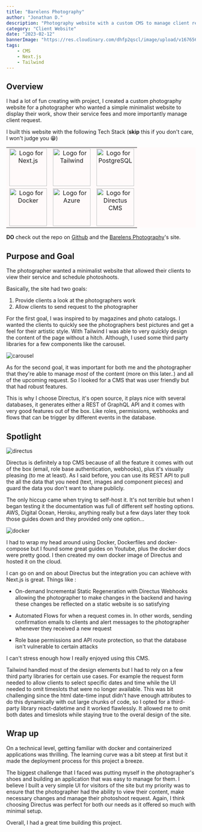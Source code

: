 ```yaml
---
title: "Barelens Photography"
author: "Jonathan D."
description: "Photography website with a custom CMS to manage client request"
category: "Client Website"
date: "2023-02-12"
bannerImage: "https://res.cloudinary.com/dhfp2qscl/image/upload/v1676564609/portfolio/barelens_banner_t66qp8.jpg"
tags:
    - CMS
    - Next.js
    - Tailwind 
---
```


## Overview

I had a lot of fun creating with project, I created a custom photography website for a photographer who wanted a simple minimalist website to display their work, show their service fees and more importantly manage client request. 

I built this website with the following Tech Stack (**skip** this if you don't care, I won't judge you 😁)

<table style="background-color:snow;">
  <tr>
    <td align="center" valign="center"><img alt="Logo for Next.js" src="https://cdn.jsdelivr.net/gh/devicons/devicon/icons/nextjs/nextjs-original-wordmark.svg" width="100" height="100"/></td>
    <td align="center" valign="center"><img alt="Logo for Tailwind" src="https://cdn.jsdelivr.net/gh/devicons/devicon/icons/tailwindcss/tailwindcss-original-wordmark.svg" width="100" height="100"/></td>
    <td align="center" valign="center"><img alt="Logo for PostgreSQL" src="https://cdn.jsdelivr.net/gh/devicons/devicon/icons/postgresql/postgresql-original-wordmark.svg" width="100" height="100"/></td>
    </tr>
    <tr>
    <td align="center" valign="center"><img alt="Logo for Docker" src="https://cdn.jsdelivr.net/gh/devicons/devicon/icons/docker/docker-original-wordmark.svg" width="100" height="100"/></td>
    <td align="center" valign="center"><img alt="Logo for Azure" src="https://cdn.jsdelivr.net/gh/devicons/devicon/icons/azure/azure-original-wordmark.svg" width="100" height="100"/></td>
    <td align="center" valign="center"><img alt="Logo for Directus CMS" src="https://user-images.githubusercontent.com/522079/43096167-3a1b1118-8e86-11e8-9fb2-7b4e3b1368bc.png" width="100" height="100"/></td>
    </tr>
</table>

**DO** check out the repo on [Github](https://github.com/Jdure/Barelens) and the [Barelens Photography](https://barelens.vercel.app/)'s site.

## Purpose and Goal

The photographer wanted a minimalist website that allowed their clients to view their service and schedule photoshoots. 

Basically, the site had two goals:

1. Provide clients a look at the photographers work
2. Allow clients to send request to the photographer

For the first goal, I was inspired to by magazines and photo catalogs. I wanted the clients to quickly see the photographers best pictures and get a feel for their artistic style. With Tailwind I was able to very quickly design the content of the page without a hitch. Although, I used some third party libraries for a few components like the carousel. 

![carousel](https://res.cloudinary.com/dhfp2qscl/image/upload/v1676564609/portfolio/barelens_banner_t66qp8.jpg)

As for the second goal, it was important for both me and the photographer that they're able to manage *most* of the content (more on this later..) and all of the upcoming request. So I looked for a CMS that was user friendly but that had robust features. 

This is why I choose Directus, it's open source, it plays nice with several databases, it generates either a REST of GraphQL API and it comes with very good features out of the box. Like roles, permissions, webhooks and flows that can be trigger by different events in the database.  

## Spotlight

![directus](https://res.cloudinary.com/dhfp2qscl/image/upload/v1676565443/portfolio/directus_zo64c5.jpg)

Directus is definitely a top CMS because of all the feature it comes with out of the box (email, role base authentication, webhooks), plus it's visually pleasing (to me at least). As I said before, you can use its REST API to pull the all the data that you need (text, images and component pieces) and guard the data you don't want to share publicly. 

The only hiccup came when trying to self-host it. It's not terrible but when I began testing it the documentation was full of different self hosting options. AWS, Digital Ocean, Heroku, anything really but a few days later they took those guides down and they provided only one option...

![docker](https://www.docker.com/wp-content/uploads/2022/03/horizontal-logo-monochromatic-white.png)

I had to wrap my head around using Docker, Dockerfiles and docker-compose but I found some great guides on Youtube, plus the docker docs were pretty good. I then created my own docker image of Directus and hosted it on the cloud. 

I can go on and on about Directus but the integration you can achieve with Next.js is great. Things like :

- On-demand Incremental Static Regeneration with Directus Webhooks allowing the photographer to make changes in the backend and having these changes be reflected on a static website is so satisfying

- Automated Flows for when a request comes in. In other words, sending confirmation emails to clients and alert messages to the photographer whenever they received a new request 

- Role base permissions and API route protection, so that the database isn't vulnerable to certain attacks 

I can't stress enough how I really enjoyed using this CMS. 

Tailwind handled most of the design elements but I had to rely on a few third party libraries for certain use cases. For example the request form needed to allow clients to select specific dates and time while the UI needed to omit timeslots that were no longer available. This was bit challenging since the html date-time input didn't have enough attributes to do this dynamically with out large chunks of code, so I opted for a third-party library react-datetime and it worked flawlessly. It allowed me to omit both dates and timeslots while staying true to the overal design of the site.

## Wrap up

On a technical level, getting familiar with docker and containerized applications was thrilling. The learning curve was a bit steep at first but it made the deployment process for this project a breeze. 

The biggest challenge that I faced was putting myself in the photographer's shoes and building an application that was easy to manage for them. I believe I built a very simple UI for visitors of the site but my priority was to ensure that the photographer had the ability to view their content, make necessary changes and manage their photoshoot request. Again, I think choosing Directus was perfect for both our needs as it offered so much with minimal setup. 

Overall, I had a great time building this project.
